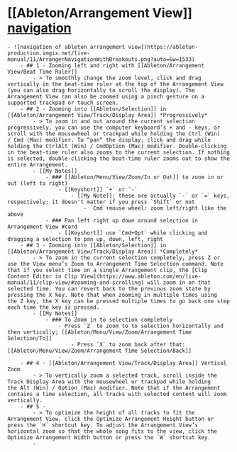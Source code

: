 # [[Ableton/Arrangement View]] [navigation](https://www.ableton.com/en/live-manual/11/arrangement-view/#navigation)
	- ![navigation of ableton arrangement view](https://ableton-production.imgix.net/live-manual/11/ArrangerNavigationWithBreakouts.png?auto=&w=1533)
		- ## 1 - Zooming left and right with [[Ableton/Arrangement View/Beat Time Ruler]]
			- > To smoothly change the zoom level, click and drag vertically in the beat-time ruler at the top of the Arrangement View (you can also drag horizontally to scroll the display). The Arrangement View can also be zoomed using a pinch gesture on a supported trackpad or touch screen.
		- ## 2 - Zooming into [[Ableton/Selection]] in [[Ableton/Arrangement View/Track/Display Area]] *Progressively*
			- > To zoom in and out around the current selection progressively, you can use the computer keyboard’s + and - keys, or scroll with the mousewheel or trackpad while holding the Ctrl (Win) / Cmd (Mac) modifier. To “pan“ the display, click and drag while holding the CtrlAlt (Win) / CmdOption (Mac) modifier. Double-clicking in the beat-time ruler also zooms to the current selection. If nothing is selected, double-clicking the beat-time ruler zooms out to show the entire Arrangement.
			- [[My Notes]]
				- ### [[Ableton/Menu/View/Zoom/In or Out]] to zoom in or out (left to right)
					- [[Keyshort]] `+` or `-`
						- [[My Note]]: these are actually `-` or `=` keys, respectively; it doesn't matter if you press `Shift` or not
							- `Cmd`+mouse wheel: zoom left/right like the above
				- ### Pan left right up down around selection in Arrangement View #card
					- [[Keyshort]] use `Cmd+Opt` while clicking and dragging a selection to pan up, down, left, right
		- ## 3 - Zooming into [[Ableton/Selection]] in [[Ableton/Arrangement View/Track/Display Area]] *Completely*
			- > To zoom in the current selection completely, press Z or use the View menu’s Zoom to Arrangement Time Selection command. Note that if you select time on a single Arrangement clip, the [Clip Content Editor in Clip View](https://www.ableton.com/en/live-manual/11/clip-view/#zooming-and-scrolling) will zoom in on that selected time. You can revert back to the previous zoom state by pressing the X key. Note that when zooming in multiple times using the Z key, the X key can be pressed multiple times to go back one step each time the key is pressed.
			- [[My Notes]]
				- ### To Zoom in to selection completely
					- Press `Z` to zoom to to selection horizontally and then vertically; [[Ableton/Menu/View/Zoom/Arrangement Time Selection/To]]
						- Press `X` to zoom back after that: [[Ableton/Menu/View/Zoom/Arrangement Time Selection/Back]]
					-
		- ## 4 - [[Ableton/Arrangement View/Track/Display Area]] Vertical Zoom
			- > To vertically zoom a selected track, scroll inside the Track Display Area with the mousewheel or trackpad while holding the Alt (Win) / Option (Mac) modifier. Note that if the Arrangement contains a time selection, all tracks with selected content will zoom vertically.
		- ## 5 -
			- > To optimize the height of all tracks to fit the Arrangement View, click the Optimize Arrangement Height button or press the `H` shortcut key. To adjust the Arrangement View’s horizontal zoom so that the whole song fits to the view, click the Optimize Arrangement Width button or press the `W` shortcut key.
			-